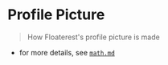 # Profile Picture
> How Floaterest's profile picture is made

- for more details, see [`math.md`](doc/math.md)
